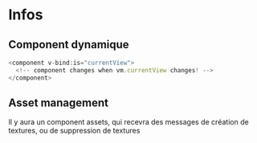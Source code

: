 # Infos

## Component dynamique

```js
<component v-bind:is="currentView">
  <!-- component changes when vm.currentView changes! -->
</component>
```

## Asset management
Il y aura un component assets, qui recevra des messages de création de textures, ou de suppression de textures 